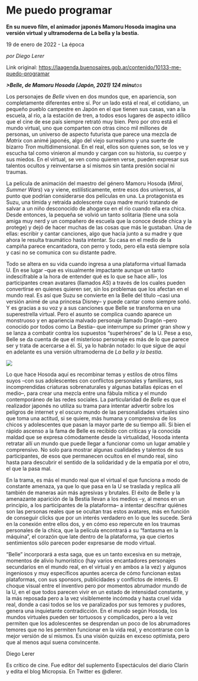 # Me puedo programar

**En su nuevo film, el animador japonés Mamoru Hosoda imagina una versión virtual y ultramoderna de La bella y la bestia.**

19 de enero de 2022 - La época

_por Diego Lerer_

Link original: https://laagenda.buenosaires.gob.ar/contenido/10133-me-puedo-programar



***>Belle, de Mamoru Hosoda (Japón, 2021) 124 minu**tos*



Los personajes de *Belle* viven en dos mundos que, en apariencia, son completamente diferentes entre sí. Por un lado está el real, el cotidiano, un pequeño pueblo campestre en Japón en el que tienen sus casas, van a la escuela, al río, a la estación de tren, a todos esos lugares de aspecto idílico que el cine de ese país siempre retrató muy bien. Pero por otro está el mundo virtual, uno que comparten con otras cinco mil millones de personas, un universo de aspecto futurista que parece una mezcla de *Matrix* con animé japonés, algo del viejo surrealismo y una suerte de bizarro *Tron* multidimensional. En el real, ellos son quienes son, se los ve y escucha tal como vinieron al mundo y cargan con su historia, su cuerpo y sus miedos. En el virtual, se ven como quieren verse, pueden expresar sus talentos ocultos y reinventarse a sí mismos sin tanta presión social ni traumas.




La película de animación del maestro del género Mamoru Hosoda (*Mirai*, *Summer Wars*) va y viene, estilísticamente, entre esos dos universos, al punto que podrían considerarse dos películas en una. La protagonista es Suzu, una tímida y retraída adolescente cuya madre murió tratando de salvar a un niño desconocido de ahogarse en el río cuando ella era chica. Desde entonces, la pequeña se volvió un tanto solitaria (tiene una sola amiga muy nerd y un compañero de escuela que la conoce desde chica y la protege) y dejó de hacer muchas de las cosas que más le gustaban. Una de ellas: escribir y cantar canciones, algo que hacía junto a su madre y que ahora le resulta traumático hasta intentar. Su casa en el medio de la campiña parece encantadora, con perro y todo, pero ella está siempre sola y casi no se comunica con su distante padre.




Todo se altera en su vida cuando ingresa a una plataforma virtual llamada U. En ese lugar –que es visualmente impactante aunque un tanto indescifrable a la hora de entender qué es lo que se hace allí–, los participantes crean avatares (llamados AS) a través de los cuales pueden convertirse en quienes quieren ser, sin los problemas que los afectan en el mundo real. Es así que Suzu se convierte en la Belle del título –casi una versión animé de una princesa Disney– y puede cantar como siempre soñó. Y es gracias a su voz y a sus canciones que Belle se transforma en una superestrella virtual. Pero el asunto se complica cuando aparece un monstruoso y en apariencia malvado personaje llamado Dragón –pero conocido por todos como La Bestia– que interrumpe su primer gran show y se lanza a combatir contra los supuestos “superhéroes” de la U. Pese a eso, Belle se da cuenta de que el misterioso personaje es más de lo que parece ser y trata de acercarse a él. Sí, ya lo habrán notado: lo que sigue de aquí en adelante es una versión ultramoderna de *La bella y la bestia*.




![](https://cdn.feater.me/files/images/136045/778c75f2-1719-40a4-8286-e3c8bec2ae27.jpg)




Lo que hace Hosoda aquí es recombinar temas y estilos de otros films suyos –con sus adolescentes con conflictos personales y familiares, sus incomprendidas criaturas sobrenaturales y algunas batallas épicas en el medio–, para crear una mezcla entre una fábula mítica y el mundo contemporáneo de las redes sociales. La particularidad de *Belle* es que el realizador japonés no utiliza su trama para intentar advertir sobre los peligros de internet y el oscuro mundo de las personalidades virtuales sino que toma una actitud, si se quiere, más humana y comprensiva de los chicos y adolescentes que pasan la mayor parte de su tiempo allí. Si bien el rápido ascenso a la fama de Belle es recibido con críticas y la conocida maldad que se expresa cómodamente desde la virtualidad, Hosoda intenta retratar allí un mundo que puede llegar a funcionar como un lugar amable y comprensivo. No solo para mostrar algunas cualidades y talentos de sus participantes, de esos que permanecen ocultos en el mundo real, sino hasta para descubrir el sentido de la solidaridad y de la empatía por el otro, el que la pasa mal.




En la trama, es más el mundo real que el virtual el que funciona a modo de constante amenaza, ya que lo que pasa en la U se traslada y replica allí también de maneras aún más agresivas y brutales. El éxito de Belle y la amenazante aparición de la Bestia llevan a los medios –y, al menos en un principio, a los participantes de la plataforma– a intentar descifrar quiénes son las personas reales que se ocultan tras estos avatares, más en función de conseguir clicks que por un interés verdadero en lo que les sucede. Será en la conexión entre ellos dos, y en cómo eso repercute en los traumas personales de la chica, que la película encontrará a su “fantasma en la máquina”, el corazón que late dentro de la plataforma, ya que ciertos sentimientos sólo parecen poder expresarse de modo virtual.




“Belle” incorporará a esta saga, que es un tanto excesiva en su metraje, momentos de alivio humorístico (hay varios encantadores personajes secundarios en el mundo real, en el virtual y en ambos a la vez) y algunos ingeniosos y muy específicos apuntes acerca de cómo funcionan estas plataformas, con sus sponsors, publicidades y conflictos de interés. El choque visual entre el inventivo pero por momentos abrumador mundo de la U, en el que todos parecen vivir en un estado de intensidad constante, y la más reposada pero a la vez visiblemente incómoda y hasta cruel vida real, donde a casi todos se los ve paralizados por sus temores y pudores, genera una inquietante contradicción. En el mundo según Hosoda, los mundos virtuales pueden ser tortuosos y complicados, pero a la vez permiten que los adolescentes se desprendan un poco de los abrumadores temores que no les permiten funcionar en la vida real, y encontrarse con la mejor versión de sí mismos. Es una visión quizás en exceso optimista, pero que al menos aquí suena convincente.




Diego Lerer




Es crítico de cine. Fue editor del suplemento Espectáculos del diario Clarín y edita el blog Micropsia. En Twitter es @dlerer.




